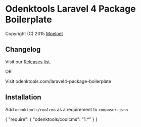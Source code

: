 Odenktools Laravel 4 Package Boilerplate
======

Copyright (C) 2015 [Moeloet](http://odenktools.com/)

## Changelog

Visit our [Releases list](https://github.com/odenktools/laravel4-package-boilerplate).

OR

Visit odenktools.com/laravel4-package-boilerplate

## Installation

Add `odenktools/coolcms` as a requirement to `composer.json`

{
    "require": {
        "odenktools/coolcms": "1.*"
    }
}